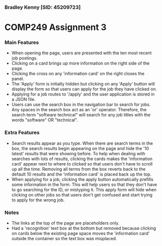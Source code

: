 ### Bradley Kenny [SID: 45209723]
# COMP249 Assignment 3

### Main Features
- When opening the page, users are presented with the ten most recent job postings.
- Clicking on a card brings up more information on the right side of the page. 
- Clicking the cross on any 'information card' on the right closes the panel.
- The 'Apply' form is initially hidden but clicking on any 'Apply' button will display the form so that users can apply for the job they have clicked on.
- Applying for a job routes to '/apply' and the user application is stored in a JSON file.
- Users can use the search box in the navigation bar to search for jobs. Any spaces in the search box act as an 'or' operator. Therefore, the search term "software technical" will search for any job titles with the words "software" OR "technical".

### Extra Features
- Search results appear as you type. When there are search terms in the box, the search results begin appearing on the page and hide the '10 latest' results that were showing before. To help when dealing with searches with lots of results, clicking the cards makes the 'information card' appear next to where to clicked so that users don't have to scroll up all the time. Removing all terms from the box reverts back to the default 10 results and the 'information card' is placed back up the top.
- When applying for a job, clicking the apply button automatically prefills some information in the form. This will help users so that they don't have to go searching for the ID, or mistyping it. This apply form will hide when clicking on other jobs so that users don't get confused and start trying to apply for the wrong job.

### Notes
- The links at the top of the page are placeholders only.
- Had a 'recognition' text box at the bottom but removed because clicking on cards below the existing page space moves the 'information card' outside the container so the text box was misplaced.
